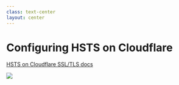 ```yaml
---
class: text-center
layout: center
---
```

<h1>Configuring HSTS on Cloudflare</h1>

<Transform scale="1">

[HSTS on Cloudflare SSL/TLS docs](https://developers.cloudflare.com/ssl/edge-certificates/additional-options/http-strict-transport-security/)

<img src="/hsts-cloudflare.png" class="w-50% m-auto" />

</Transform>
